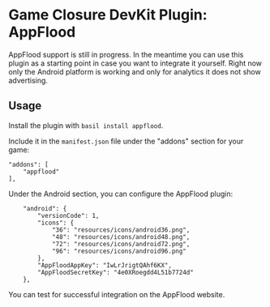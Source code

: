 # Game Closure DevKit Plugin: AppFlood

AppFlood support is still in progress.  In the meantime you can use this plugin as
a starting point in case you want to integrate it yourself.  Right now only the
Android platform is working and only for analytics it does not show advertising.

## Usage

Install the plugin with `basil install appflood`.

Include it in the `manifest.json` file under the "addons" section for your game:

~~~
"addons": [
	"appflood"
],
~~~

Under the Android section, you can configure the AppFlood plugin:

~~~
	"android": {
		"versionCode": 1,
		"icons": {
			"36": "resources/icons/android36.png",
			"48": "resources/icons/android48.png",
			"72": "resources/icons/android72.png",
			"96": "resources/icons/android96.png"
		},
		"AppFloodAppKey": "IwLrJrigtQAhf6KX",
		"AppFloodSecretKey": "4e0XRoegdd4L51b7724d"
	},
~~~

You can test for successful integration on the AppFlood website.

